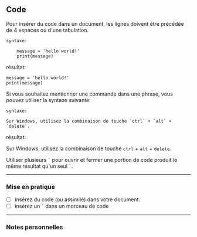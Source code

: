 ## Code

Pour insérer du code dans un document, les lignes doivent être précédée de 4 espaces ou d'une tabulation.

    syntaxe:

        message = 'hello world!'
        print(message)

résultat:

    message = 'hello world!'
    print(message)

Si vous souhaitez mentionner une commande dans une phrase, vous pouvez utiliser la syntaxe suivante:

    syntaxe:

    Sur Windows, utilisez la combinaison de touche `ctrl` + `alt` + `delete`.

résultat:

Sur Windows, utilisez la combinaison de touche `ctrl` + `alt` + `delete`.

Utiliser plusieurs `` ` `` pour ouvrir et fermer une portion de code produit le même résultat qu'un seul `` ` ``.

---

### Mise en pratique

- [ ] insérez du code (ou assimilé) dans votre document.
- [ ] insérez un `` ` `` dans un morceau de code

---

### Notes personnelles
